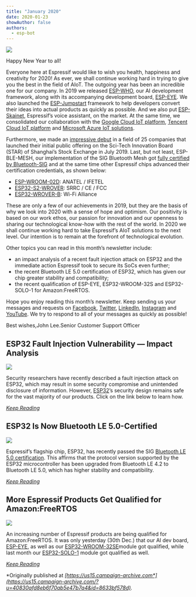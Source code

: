 ```yaml
---
title: "January 2020"
date: 2020-01-23
showAuthor: false
authors: 
  - esp-bot
---
```

![](https://miro.medium.com/v2/resize:fit:640/format:webp/1*ILvjHA9FZKGedTeQCA8lyA.jpeg)

Happy New Year to all!

Everyone here at Espressif would like to wish you health, happiness and creativity for 2020! As ever, we shall continue working hard in trying to give you the best in the field of AIoT. The outgoing year has been an incredible one for our company. In 2019 we released [ESP-WHO](https://github.com/espressif/esp-who), our AI development framework, along with its accompanying development board, [ESP-EYE](https://www.espressif.com/en/products/hardware/esp-eye/overview). We also launched the [ESP-Jumpstart](https://docs.espressif.com/projects/esp-jumpstart/en/latest/introduction.html) framework to help developers convert their ideas into actual products as quickly as possible. And we also put [ESP-Skainet](https://www.espressif.com/en/products/software/esp-skainet/overview), Espressif’s voice assistant, on the market. At the same time, we consolidated our collaboration with the [Google Cloud IoT platform](https://www.espressif.com/en/products/hardware/esp32-devkitc-googlecloud-iot/overview), [Tencent Cloud IoT platform](https://www.espressif.com/en/news/ESP8266_Listed_on_Tencent_Cloud) and [Microsoft Azure IoT solutions](https://www.espressif.com/en/products/hardware/esp32-azure-kit).

Furthermore, we made an [impressive debut](https://www.espressif.com/en/news/Espressif_IPO) in a field of 25 companies that launched their initial public offering on the Sci-Tech Innovation Board (STAR) of Shanghai’s Stock Exchange in July 2019. Last, but not least, ESP-BLE-MESH, our implementation of the SIG Bluetooth Mesh got [fully certified by Bluetooth-SIG](https://www.espressif.com/en/news/ESP_BLE_MESH_SIG_Certified) and at the same time other Espressif chips advanced their certification credentials, as shown below:

- [ESP-WROOM-02D](https://www.espressif.com/sites/default/files/documentation/esp-wroom-02u_esp-wroom-02d_datasheet_en.pdf): ANATEL / IFETEL
- [ESP32-S2-WROVER](https://www.espressif.com/en/products/hardware/modules): SRRC / CE / FCC
- [ESP32-WROVER-B](https://www.espressif.com/sites/default/files/documentation/esp32-wrover-b_datasheet_en.pdf): Wi-Fi Alliance

These are only a few of our achievements in 2019, but they are the basis of why we look into 2020 with a sense of hope and optimism. Our positivity is based on our work ethos, our passion for innovation and our openness to sharing our technological know-how with the rest of the world. In 2020 we shall continue working hard to take Espressif’s AIoT solutions to the next level. Our intention is to remain at the forefront of technological evolution.

Other topics you can read in this month’s newsletter include:

- an impact analysis of a recent fault injection attack on ESP32 and the immediate action Espressif took to secure its SoCs even further;
- the recent Bluetooth LE 5.0 certification of ESP32, which has given our chip greater stability and compatibility;
- the recent qualification of ESP-EYE, ESP32-WROOM-32S and ESP32-SOLO-1 for Amazon:FreeRTOS.

Hope you enjoy reading this month’s newsletter. Keep sending us your messages and requests on [Facebook](https://www.facebook.com/espressif/), [Twitter](https://twitter.com/EspressifSystem), [LinkedIn](https://www.linkedin.com/company/espressif-systems/), [Instagram](https://www.instagram.com/espressif_systems/) and [YouTube](https://www.youtube.com/channel/UCDBWNF7CJ2U5eLGT7o3rKog). We try to respond to all of your messages as quickly as possible!

Best wishes,John Lee.Senior Customer Support Officer

## ESP32 Fault Injection Vulnerability — Impact Analysis

![](https://miro.medium.com/v2/resize:fit:640/format:webp/0*e4KAl1DI4dpsApbU.jpg)

Security researchers have recently described a fault injection attack on ESP32, which may result in some security compromise and unintended disclosure of information. However, [ESP32](https://www.espressif.com/en/products/hardware/esp32/overview)’s security design remains safe for the vast majority of our products. Click on the link below to learn how.

[*Keep Reading*](https://www.espressif.com/en/news/ESP32_FIA_Analysis)

## ESP32 Is Now Bluetooth LE 5.0-Certified

![](https://miro.medium.com/v2/resize:fit:640/format:webp/0*j1XX3yRqmw586r6s.png)

Espressif’s flagship chip, ESP32, has recently passed the SIG [Bluetooth LE 5.0 certification](https://launchstudio.bluetooth.com/ListingDetails/98048). This affirms that the protocol version supported by the ESP32 microcontroller has been upgraded from Bluetooth LE 4.2 to Bluetooth LE 5.0, which has higher stability and compatibility.

[*Keep Reading*](https://www.espressif.com/en/news/BLE_5.0_Certification)

## More Espressif Products Get Qualified for Amazon:FreeRTOS

![](https://miro.medium.com/v2/resize:fit:640/format:webp/0*VucI_VrZ1dS5gdYm.png)

An increasing number of Espressif products are being qualified for Amazon:FreeRTOS. It was only yesterday (30th Dec.) that our AI dev board, [ESP-EYE](https://www.espressif.com/en/products/hardware/esp-eye/overview), as well as our [ESP32-WROOM-32SE](https://www.espressif.com/sites/default/files/documentation/esp32-wroom-32se_datasheet_en.pdf)module got qualified, while last month our [ESP32-SOLO-1](https://www.espressif.com/sites/default/files/documentation/esp32-solo-1_datasheet_en.pdf) module got qualified as well.

[*Keep Reading*](https://www.espressif.com/en/news/aFreeRTOS_qualified_ESP)

*Originally published at *[*https://us15.campaign-archive.com*](https://us15.campaign-archive.com/?u=40830afd8eb6f70ab5e47b7a4&id=8633bf578d)*.*
